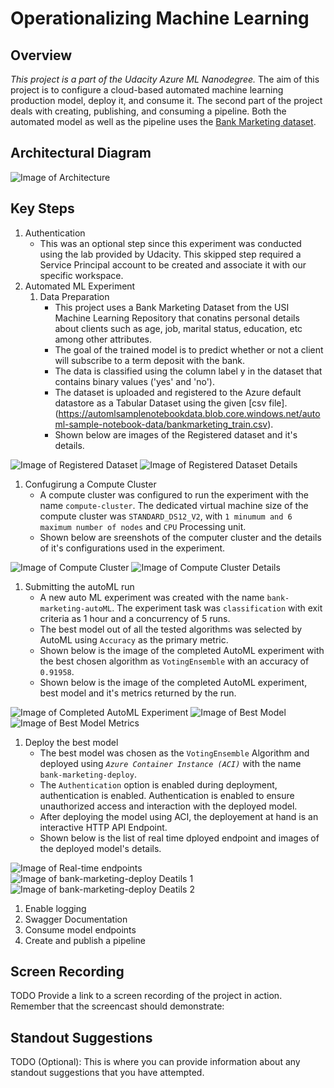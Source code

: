 # Operationalizing Machine Learning

## Overview
_This project is a part of the Udacity Azure ML Nanodegree._ The aim of this project is to configure a cloud-based automated machine learning production model, deploy it, and consume it. The second part of the project deals with creating, publishing, and consuming a pipeline. Both the automated model as well as the pipeline uses the [Bank Marketing dataset](https://archive.ics.uci.edu/ml/datasets/Bank+Marketing).

## Architectural Diagram
![Image of Architecture](Images/AZMLND_Operationalizing_Pipelines_Architecture.png)

## Key Steps
1. Authentication
   * This was an optional step since this experiment was conducted using the lab provided by Udacity. This skipped step required a Service Principal account to be created and associate it with our specific workspace.
1. Automated ML Experiment
   1. Data Preparation
      * This project uses a Bank Marketing Dataset from the USI Machine Learning Repository that conatins personal details about clients such as age, job, marital status, education, etc among other attributes.
      * The goal of the trained model is to predict whether or not a client will subscribe to a term deposit with the bank.
      * The data is classified using the column label y in the dataset that contains binary values ('yes' and 'no').
      * The dataset is uploaded and registered to the Azure default datastore as a Tabular Dataset using the given [csv file].(https://automlsamplenotebookdata.blob.core.windows.net/automl-sample-notebook-data/bankmarketing_train.csv).
      * Shown below are images of the Registered dataset and it's details.
      
  ![Image of Registered Dataset](Images/BankMarketing_dataset.png)
  ![Image of Registered Dataset Details](Images/BankMarketing_dataset_details.png)
      
   1. Confugirung a Compute Cluster
      * A compute cluster was configured to run the experiment with the name `compute-cluster`. The dedicated virtual machine size of the compute cluster was `STANDARD_DS12_V2`, with `1 minumum and 6 maximum number of nodes` and `CPU` Processing unit.
      * Shown below are sreenshots of the computer cluster and the details of it's configurations used in the experiment.
      
  ![Image of Compute Cluster](Images/Compute_Cluster.png)
  ![Image of Compute Cluster Details](Images/Compute_Cluster_Details.png)
      
   1. Submitting the autoML run
      * A new auto ML experiment was created with the name `bank-marketing-autoML`. The experiment task was `classification` with exit criteria as 1 hour and a concurrency of 5 runs. 
      * The best model out of all the tested algorithms was selected by AutoML using `Accuracy` as the primary metric.
      * Shown below is the image of the completed AutoML experiment with the best chosen algorithm as `VotingEnsemble` with an accuracy of `0.91958`.
      * Shown below is the image of the completed AutoML experiment, best model and it's metrics returned by the run.
      
  ![Image of Completed AutoML Experiment](Images/AutoML_Completed.png)
  ![Image of Best Model](Images/Best_Model.png)
  ![Image of Best Model Metrics](Images/Best_Model_Metrics.png)
      
1. Deploy the best model
   * The best model was chosen as the `VotingEnsemble` Algorithm and deployed using _`Azure Container Instance (ACI)`_ with the name `bank-marketing-deploy`.
   * The `Authentication` option is enabled during deployment, authentication is enabled. Authentication is enabled to ensure unauthorized access and interaction with the deployed model.
   * After deploying the model using ACI, the deployement at hand is an interactive HTTP API Endpoint.
   * Shown below is the list of real time dployed endpoint and images of the deployed model's details.
   
  ![Image of Real-time endpoints](Images/Real_Time_Endpoints.png)
  ![Image of bank-marketing-deploy Deatils 1](Images/bank_marketin_deploy_details.png)   
  ![Image of bank-marketing-deploy Deatils 2](Images/bank_marketing_deploy_details2.png)
   
1. Enable logging
1. Swagger Documentation
1. Consume model endpoints
1. Create and publish a pipeline

## Screen Recording
TODO Provide a link to a screen recording of the project in action. Remember that the screencast should demonstrate:

## Standout Suggestions
TODO (Optional): This is where you can provide information about any standout suggestions that you have attempted.
